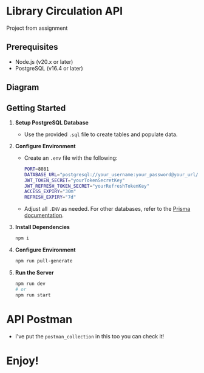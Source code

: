 # Library Circulation API

Project from assignment

## Prerequisites

- Node.js (v20.x or later)
- PostgreSQL (v16.4 or later)

## Diagram

## Getting Started

1. **Setup PostgreSQL Database**

   - Use the provided `.sql` file to create tables and populate data.

2. **Configure Environment**

   - Create an `.env` file with the following:

     ```bash
     PORT=8081
     DATABASE_URL="postgresql://your_username:your_password@your_url/database_name"
     JWT_TOKEN_SECRET="yourTokenSecretKey"
     JWT_REFRESH_TOKEN_SECRET="yourRefreshTokenKey"
     ACCESS_EXPIRY="30m"
     REFRESH_EXPIRY="7d"
     ```

   - Adjust all `.ENV` as needed. For other databases, refer to the [Prisma documentation](https://www.prisma.io/docs/orm/overview/databases).

3. **Install Dependencies**

   ```bash
   npm i
   ```

4. **Configure Environment**

   ```bash
   npm run pull-generate
   ```

5. **Run the Server**
   ```bash
   npm run dev
   # or
   npm run start
   ```

# API Postman

- I've put the `postman_collection` in this too you can check it!

# Enjoy!
